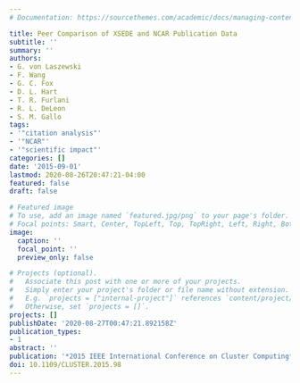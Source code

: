 ```yaml
---
# Documentation: https://sourcethemes.com/academic/docs/managing-content/

title: Peer Comparison of XSEDE and NCAR Publication Data
subtitle: ''
summary: ''
authors:
- G. von Laszewski
- F. Wang
- G. C. Fox
- D. L. Hart
- T. R. Furlani
- R. L. DeLeon
- S. M. Gallo
tags:
- '"citation analysis"'
- '"NCAR"'
- '"scientific impact"'
categories: []
date: '2015-09-01'
lastmod: 2020-08-26T20:47:21-04:00
featured: false
draft: false

# Featured image
# To use, add an image named `featured.jpg/png` to your page's folder.
# Focal points: Smart, Center, TopLeft, Top, TopRight, Left, Right, BottomLeft, Bottom, BottomRight.
image:
  caption: ''
  focal_point: ''
  preview_only: false

# Projects (optional).
#   Associate this post with one or more of your projects.
#   Simply enter your project's folder or file name without extension.
#   E.g. `projects = ["internal-project"]` references `content/project/deep-learning/index.md`.
#   Otherwise, set `projects = []`.
projects: []
publishDate: '2020-08-27T00:47:21.892158Z'
publication_types:
- 1
abstract: ''
publication: '*2015 IEEE International Conference on Cluster Computing*'
doi: 10.1109/CLUSTER.2015.98
---
```

